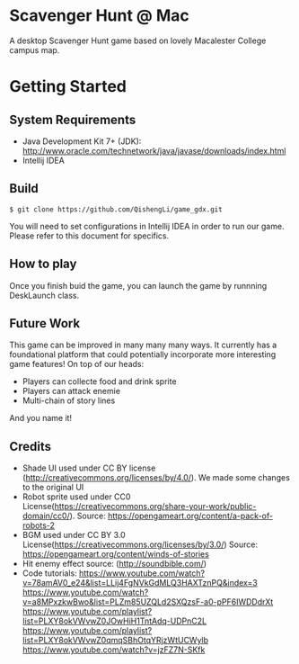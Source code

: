 # Scavenger Hunt @ Mac
A desktop Scavenger Hunt game based on lovely Macalester College campus map. 

# Getting Started
## System Requirements
- Java Development Kit 7+ (JDK): http://www.oracle.com/technetwork/java/javase/downloads/index.html
- Intellij IDEA

## Build
```
$ git clone https://github.com/QishengLi/game_gdx.git
```

You will need to set configurations in Intellij IDEA in order to run our game. Please refer to this document for specifics.

## How to play

Once you finish buid the game, you can launch the game by runnning DeskLaunch class.

## Future Work
This game can be improved in many many many ways. It currently has a foundational platform that could potentially incorporate more interesting game features! On top of our heads:

- Players can collecte food and drink sprite
- Players can attack enemie
- Multi-chain of story lines

And you name it!

## Credits
- Shade UI used under CC BY license (http://creativecommons.org/licenses/by/4.0/). We made some changes to the original UI 
- Robot sprite used under CC0 License(https://creativecommons.org/share-your-work/public-domain/cc0/). Source: https://opengameart.org/content/a-pack-of-robots-2
- BGM used under CC BY 3.0 License(https://creativecommons.org/licenses/by/3.0/) Source: https://opengameart.org/content/winds-of-stories 
- Hit enemy effect source: (http://soundbible.com/)
- Code tutorials:
https://www.youtube.com/watch?v=78amAV0_e24&list=LLij4FgNVkGdMLQ3HAXTznPQ&index=3
https://www.youtube.com/watch?v=a8MPxzkwBwo&list=PLZm85UZQLd2SXQzsF-a0-pPF6IWDDdrXt
https://www.youtube.com/playlist?list=PLXY8okVWvwZ0JOwHiH1TntAdq-UDPnC2L
https://www.youtube.com/playlist?list=PLXY8okVWvwZ0qmqSBhOtqYRjzWtUCWylb
https://www.youtube.com/watch?v=jzFZ7N-SKfk
